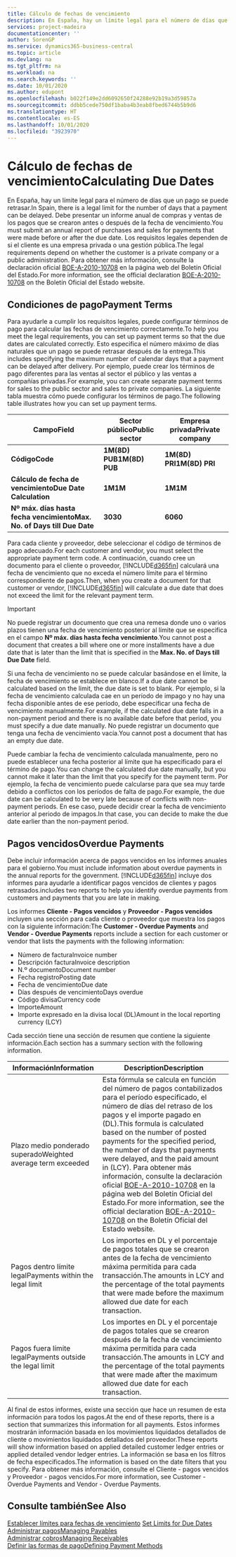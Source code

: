 ```yaml
---
title: Cálculo de fechas de vencimiento
description: En España, hay un límite legal para el número de días que un pago se puede retrasar. Debe presentar un informe anual de compras y ventas de los pagos que se crearon antes o después de la fecha de vencimiento.
services: project-madeira
documentationcenter: ''
author: SorenGP
ms.service: dynamics365-business-central
ms.topic: article
ms.devlang: na
ms.tgt_pltfrm: na
ms.workload: na
ms.search.keywords: ''
ms.date: 10/01/2020
ms.author: edupont
ms.openlocfilehash: b022f149e2dd6092650f24288e92b19a3d59857a
ms.sourcegitcommit: ddbb5cede750df1baba4b3eab8fbed6744b5b9d6
ms.translationtype: HT
ms.contentlocale: es-ES
ms.lasthandoff: 10/01/2020
ms.locfileid: "3923970"
---
```

# <a name="calculating-due-dates"></a><span data-ttu-id="c0528-104">Cálculo de fechas de vencimiento</span><span class="sxs-lookup"><span data-stu-id="c0528-104">Calculating Due Dates</span></span>
<span data-ttu-id="c0528-105">En España, hay un límite legal para el número de días que un pago se puede retrasar.</span><span class="sxs-lookup"><span data-stu-id="c0528-105">In Spain, there is a legal limit for the number of days that a payment can be delayed.</span></span> <span data-ttu-id="c0528-106">Debe presentar un informe anual de compras y ventas de los pagos que se crearon antes o después de la fecha de vencimiento.</span><span class="sxs-lookup"><span data-stu-id="c0528-106">You must submit an annual report of purchases and sales for payments that were made before or after the due date.</span></span> <span data-ttu-id="c0528-107">Los requisitos legales dependen de si el cliente es una empresa privada o una gestión pública.</span><span class="sxs-lookup"><span data-stu-id="c0528-107">The legal requirements depend on whether the customer is a private company or a public administration.</span></span> <span data-ttu-id="c0528-108">Para obtener más información, consulte la declaración oficial [BOE-A-2010-10708](https://go.microsoft.com/fwlink/?LinkId=224630) en la página web del Boletín Oficial del Estado.</span><span class="sxs-lookup"><span data-stu-id="c0528-108">For more information, see the official declaration [BOE-A-2010-10708](https://go.microsoft.com/fwlink/?LinkId=224630) on the Boletín Oficial del Estado website.</span></span>  

## <a name="payment-terms"></a><span data-ttu-id="c0528-109">Condiciones de pago</span><span class="sxs-lookup"><span data-stu-id="c0528-109">Payment Terms</span></span>  
<span data-ttu-id="c0528-110">Para ayudarle a cumplir los requisitos legales, puede configurar términos de pago para calcular las fechas de vencimiento correctamente.</span><span class="sxs-lookup"><span data-stu-id="c0528-110">To help you meet the legal requirements, you can set up payment terms so that the due dates are calculated correctly.</span></span> <span data-ttu-id="c0528-111">Esto especifica el número máximo de días naturales que un pago se puede retrasar después de la entrega.</span><span class="sxs-lookup"><span data-stu-id="c0528-111">This includes specifying the maximum number of calendar days that a payment can be delayed after delivery.</span></span> <span data-ttu-id="c0528-112">Por ejemplo, puede crear los términos de pago diferentes para las ventas al sector el público y las ventas a compañías privadas.</span><span class="sxs-lookup"><span data-stu-id="c0528-112">For example, you can create separate payment terms for sales to the public sector and sales to private companies.</span></span> <span data-ttu-id="c0528-113">La siguiente tabla muestra cómo puede configurar los términos de pago.</span><span class="sxs-lookup"><span data-stu-id="c0528-113">The following table illustrates how you can set up payment terms.</span></span>  

|<span data-ttu-id="c0528-114">Campo</span><span class="sxs-lookup"><span data-stu-id="c0528-114">Field</span></span>|<span data-ttu-id="c0528-115">Sector público</span><span class="sxs-lookup"><span data-stu-id="c0528-115">Public sector</span></span>|<span data-ttu-id="c0528-116">Empresa privada</span><span class="sxs-lookup"><span data-stu-id="c0528-116">Private company</span></span>|  
|---------------------------------|-------------------|---------------------|  
|<span data-ttu-id="c0528-117">**Código**</span><span class="sxs-lookup"><span data-stu-id="c0528-117">**Code**</span></span>|<span data-ttu-id="c0528-118">**1M(8D) PUB**</span><span class="sxs-lookup"><span data-stu-id="c0528-118">**1M(8D) PUB**</span></span>|<span data-ttu-id="c0528-119">**1M(8D) PRI**</span><span class="sxs-lookup"><span data-stu-id="c0528-119">**1M(8D) PRI**</span></span>|  
|<span data-ttu-id="c0528-120">**Cálculo de fecha de vencimiento**</span><span class="sxs-lookup"><span data-stu-id="c0528-120">**Due Date Calculation**</span></span>|<span data-ttu-id="c0528-121">**1M**</span><span class="sxs-lookup"><span data-stu-id="c0528-121">**1M**</span></span>|<span data-ttu-id="c0528-122">**1M**</span><span class="sxs-lookup"><span data-stu-id="c0528-122">**1M**</span></span>|  
|<span data-ttu-id="c0528-123">**Nº máx. días hasta fecha vencimiento**</span><span class="sxs-lookup"><span data-stu-id="c0528-123">**Max. No. of Days till Due Date**</span></span>|<span data-ttu-id="c0528-124">**30**</span><span class="sxs-lookup"><span data-stu-id="c0528-124">**30**</span></span>|<span data-ttu-id="c0528-125">**60**</span><span class="sxs-lookup"><span data-stu-id="c0528-125">**60**</span></span>|  

 <span data-ttu-id="c0528-126">Para cada cliente y proveedor, debe seleccionar el código de términos de pago adecuado.</span><span class="sxs-lookup"><span data-stu-id="c0528-126">For each customer and vendor, you must select the appropriate payment term code.</span></span> <span data-ttu-id="c0528-127">A continuación, cuando cree un documento para el cliente o proveedor, [!INCLUDE[d365fin](../../includes/d365fin_md.md)] calculará una fecha de vencimiento que no exceda el número límite para el término correspondiente de pagos.</span><span class="sxs-lookup"><span data-stu-id="c0528-127">Then, when you create a document for that customer or vendor, [!INCLUDE[d365fin](../../includes/d365fin_md.md)] will calculate a due date that does not exceed the limit for the relevant payment term.</span></span>  

> [!IMPORTANT]  
>  <span data-ttu-id="c0528-128">No puede registrar un documento que crea una remesa donde uno o varios plazos tienen una fecha de vencimiento posterior al límite que se especifica en el campo **Nº máx. días hasta fecha vencimiento**.</span><span class="sxs-lookup"><span data-stu-id="c0528-128">You cannot post a document that creates a bill where one or more installments have a due date that is later than the limit that is specified in the **Max. No. of Days till Due Date** field.</span></span>  

 <span data-ttu-id="c0528-129">Si una fecha de vencimiento no se puede calcular basándose en el límite, la fecha de vencimiento se establece en blanco.</span><span class="sxs-lookup"><span data-stu-id="c0528-129">If a due date cannot be calculated based on the limit, the due date is set to blank.</span></span> <span data-ttu-id="c0528-130">Por ejemplo, si la fecha de vencimiento calculada cae en un período de impago y no hay una fecha disponible antes de ese período, debe especificar una fecha de vencimiento manualmente.</span><span class="sxs-lookup"><span data-stu-id="c0528-130">For example, if the calculated due date falls in a non-payment period and there is no available date before that period, you must specify a due date manually.</span></span> <span data-ttu-id="c0528-131">No puede registrar un documento que tenga una fecha de vencimiento vacía.</span><span class="sxs-lookup"><span data-stu-id="c0528-131">You cannot post a document that has an empty due date.</span></span>  

 <span data-ttu-id="c0528-132">Puede cambiar la fecha de vencimiento calculada manualmente, pero no puede establecer una fecha posterior al límite que ha especificado para el término de pago.</span><span class="sxs-lookup"><span data-stu-id="c0528-132">You can change the calculated due date manually, but you cannot make it later than the limit that you specify for the payment term.</span></span> <span data-ttu-id="c0528-133">Por ejemplo, la fecha de vencimiento puede calcularse para que sea muy tarde debido a conflictos con los períodos de falta de pago.</span><span class="sxs-lookup"><span data-stu-id="c0528-133">For example, the due date can be calculated to be very late because of conflicts with non-payment periods.</span></span> <span data-ttu-id="c0528-134">En ese caso, puede decidir crear la fecha de vencimiento anterior al periodo de impagos.</span><span class="sxs-lookup"><span data-stu-id="c0528-134">In that case, you can decide to make the due date earlier than the non-payment period.</span></span>  

## <a name="overdue-payments"></a><span data-ttu-id="c0528-135">Pagos vencidos</span><span class="sxs-lookup"><span data-stu-id="c0528-135">Overdue Payments</span></span>  
 <span data-ttu-id="c0528-136">Debe incluir información acerca de pagos vencidos en los informes anuales para el gobierno.</span><span class="sxs-lookup"><span data-stu-id="c0528-136">You must include information about overdue payments in the annual reports for the government.</span></span> [!INCLUDE[d365fin](../../includes/d365fin_md.md)] <span data-ttu-id="c0528-137">incluye dos informes para ayudarle a identificar pagos vencidos de clientes y pagos retrasados.</span><span class="sxs-lookup"><span data-stu-id="c0528-137">includes two reports to help you identify overdue payments from customers and payments that you are late in making.</span></span>  

 <span data-ttu-id="c0528-138">Los informes **Cliente - Pagos vencidos** y **Proveedor - Pagos vencidos** incluyen una sección para cada cliente o proveedor que muestra los pagos con la siguiente información:</span><span class="sxs-lookup"><span data-stu-id="c0528-138">The **Customer - Overdue Payments** and **Vendor - Overdue Payments** reports include a section for each customer or vendor that lists the payments with the following information:</span></span>  

- <span data-ttu-id="c0528-139">Número de factura</span><span class="sxs-lookup"><span data-stu-id="c0528-139">Invoice number</span></span>  
- <span data-ttu-id="c0528-140">Descripción factura</span><span class="sxs-lookup"><span data-stu-id="c0528-140">Invoice description</span></span>  
- <span data-ttu-id="c0528-141">N.º documento</span><span class="sxs-lookup"><span data-stu-id="c0528-141">Document number</span></span>  
- <span data-ttu-id="c0528-142">Fecha registro</span><span class="sxs-lookup"><span data-stu-id="c0528-142">Posting date</span></span>  
- <span data-ttu-id="c0528-143">Fecha de vencimiento</span><span class="sxs-lookup"><span data-stu-id="c0528-143">Due date</span></span>  
- <span data-ttu-id="c0528-144">Días después de vencimiento</span><span class="sxs-lookup"><span data-stu-id="c0528-144">Days overdue</span></span>  
- <span data-ttu-id="c0528-145">Código divisa</span><span class="sxs-lookup"><span data-stu-id="c0528-145">Currency code</span></span>  
- <span data-ttu-id="c0528-146">Importe</span><span class="sxs-lookup"><span data-stu-id="c0528-146">Amount</span></span>  
- <span data-ttu-id="c0528-147">Importe expresado en la divisa local (DL)</span><span class="sxs-lookup"><span data-stu-id="c0528-147">Amount in the local reporting currency (LCY)</span></span>  

<span data-ttu-id="c0528-148">Cada sección tiene una sección de resumen que contiene la siguiente información.</span><span class="sxs-lookup"><span data-stu-id="c0528-148">Each section has a summary section with the following information.</span></span>  

|<span data-ttu-id="c0528-149">Información</span><span class="sxs-lookup"><span data-stu-id="c0528-149">Information</span></span>|<span data-ttu-id="c0528-150">Description</span><span class="sxs-lookup"><span data-stu-id="c0528-150">Description</span></span>|  
|-----------------|---------------------------------------|  
|<span data-ttu-id="c0528-151">Plazo medio ponderado superado</span><span class="sxs-lookup"><span data-stu-id="c0528-151">Weighted average term exceeded</span></span>|<span data-ttu-id="c0528-152">Esta fórmula se calcula en función del número de pagos contabilizados para el período especificado, el número de días del retraso de los pagos y el importe pagado en (DL).</span><span class="sxs-lookup"><span data-stu-id="c0528-152">This formula is calculated based on the number of posted payments for the specified period, the number of days that payments were delayed, and the paid amount in (LCY).</span></span> <span data-ttu-id="c0528-153">Para obtener más información, consulte la declaración oficial [BOE-A-2010-10708](https://go.microsoft.com/fwlink/?LinkId=224630) en la página web del Boletín Oficial del Estado.</span><span class="sxs-lookup"><span data-stu-id="c0528-153">For more information, see the official declaration [BOE-A-2010-10708](https://go.microsoft.com/fwlink/?LinkId=224630) on the Boletín Oficial del Estado website.</span></span>|  
|<span data-ttu-id="c0528-154">Pagos dentro límite legal</span><span class="sxs-lookup"><span data-stu-id="c0528-154">Payments within the legal limit</span></span>|<span data-ttu-id="c0528-155">Los importes en DL y el porcentaje de pagos totales que se crearon antes de la fecha de vencimiento máxima permitida para cada transacción.</span><span class="sxs-lookup"><span data-stu-id="c0528-155">The amounts in LCY and the percentage of the total payments that were made before the maximum allowed due date for each transaction.</span></span>|  
|<span data-ttu-id="c0528-156">Pagos fuera límite legal</span><span class="sxs-lookup"><span data-stu-id="c0528-156">Payments outside the legal limit</span></span>|<span data-ttu-id="c0528-157">Los importes en DL y el porcentaje de pagos totales que se crearon después de la fecha de vencimiento máxima permitida para cada transacción.</span><span class="sxs-lookup"><span data-stu-id="c0528-157">The amounts in LCY and the percentage of the total payments that were made after the maximum allowed due date for each transaction.</span></span>|  

 <span data-ttu-id="c0528-158">Al final de estos informes, existe una sección que hace un resumen de esta información para todos los pagos.</span><span class="sxs-lookup"><span data-stu-id="c0528-158">At the end of these reports, there is a section that summarizes this information for all payments.</span></span> <span data-ttu-id="c0528-159">Estos informes mostrarán información basada en los movimientos liquidados detallados de cliente o movimientos liquidados detallados del proveedor.</span><span class="sxs-lookup"><span data-stu-id="c0528-159">These reports will show information based on applied detailed customer ledger entries or applied detailed vendor ledger entries.</span></span> <span data-ttu-id="c0528-160">La información se basa en los filtros de fecha especificados.</span><span class="sxs-lookup"><span data-stu-id="c0528-160">The information is based on the date filters that you specify.</span></span> <span data-ttu-id="c0528-161">Para obtener más información, consulte el Cliente - pagos vencidos y Proveedor - pagos vencidos.</span><span class="sxs-lookup"><span data-stu-id="c0528-161">For more information, see Customer - Overdue Payments and Vendor - Overdue Payments.</span></span>  

## <a name="see-also"></a><span data-ttu-id="c0528-162">Consulte también</span><span class="sxs-lookup"><span data-stu-id="c0528-162">See Also</span></span>  
 <span data-ttu-id="c0528-163">[Establecer límites para fechas de vencimiento](how-to-set-limits-for-due-dates.md) </span><span class="sxs-lookup"><span data-stu-id="c0528-163">[Set Limits for Due Dates](how-to-set-limits-for-due-dates.md) </span></span>  
[<span data-ttu-id="c0528-164">Administrar pagos</span><span class="sxs-lookup"><span data-stu-id="c0528-164">Managing Payables</span></span>](../../payables-manage-payables.md)  
[<span data-ttu-id="c0528-165">Administrar cobros</span><span class="sxs-lookup"><span data-stu-id="c0528-165">Managing Receivables</span></span>](../../receivables-manage-receivables.md)  
 [<span data-ttu-id="c0528-166">Definir las formas de pago</span><span class="sxs-lookup"><span data-stu-id="c0528-166">Defining Payment Methods</span></span>](../../finance-payment-methods.md)
